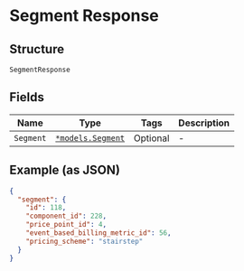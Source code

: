 
# Segment Response

## Structure

`SegmentResponse`

## Fields

| Name | Type | Tags | Description |
|  --- | --- | --- | --- |
| `Segment` | [`*models.Segment`](segment.md) | Optional | - |

## Example (as JSON)

```json
{
  "segment": {
    "id": 118,
    "component_id": 228,
    "price_point_id": 4,
    "event_based_billing_metric_id": 56,
    "pricing_scheme": "stairstep"
  }
}
```


